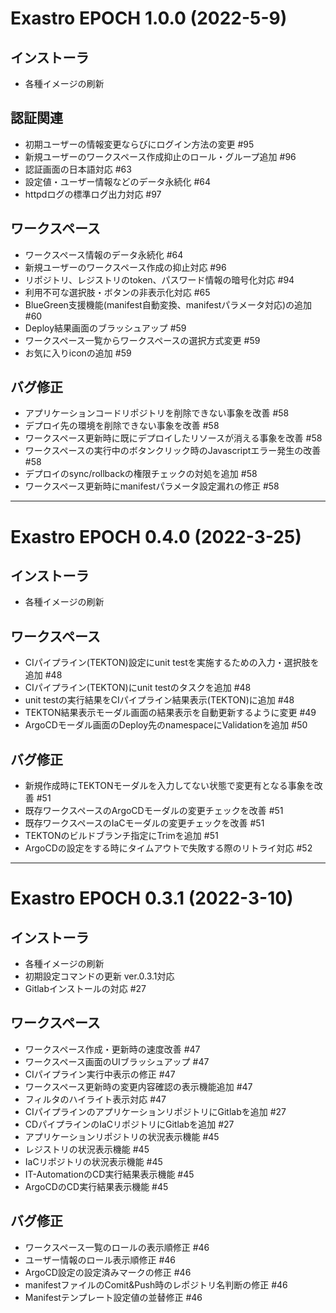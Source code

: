 Exastro EPOCH 1.0.0 (2022-5-9)
==================================================

インストーラ
---------------
 * 各種イメージの刷新

認証関連
---------------
 * 初期ユーザーの情報変更ならびにログイン方法の変更 #95
 * 新規ユーザーのワークスペース作成抑止のロール・グループ追加 #96
 * 認証画面の日本語対応 #63
 * 設定値・ユーザー情報などのデータ永続化 #64
 * httpdログの標準ログ出力対応 #97

ワークスペース
---------------
 * ワークスペース情報のデータ永続化 #64
 * 新規ユーザーのワークスペース作成の抑止対応 #96
 * リポジトリ、レジストリのtoken、パスワード情報の暗号化対応 #94
 * 利用不可な選択肢・ボタンの非表示化対応 #65
 * BlueGreen支援機能(manifest自動変換、manifestパラメータ対応)の追加 #60
 * Deploy結果画面のブラッシュアップ #59
 * ワークスペース一覧からワークスペースの選択方式変更 #59
 * お気に入りiconの追加 #59

バグ修正
---------------
 * アプリケーションコードリポジトリを削除できない事象を改善 #58
 * デプロイ先の環境を削除できない事象を改善 #58
 * ワークスペース更新時に既にデプロイしたリソースが消える事象を改善 #58
 * ワークスペースの実行中のボタンクリック時のJavascriptエラー発生の改善 #58
 * デプロイのsync/rollbackの権限チェックの対処を追加 #58
 * ワークスペース更新時にmanifestパラメータ設定漏れの修正 #58


*******************************************************************************************************

Exastro EPOCH 0.4.0 (2022-3-25)
==================================================

インストーラ
---------------
 * 各種イメージの刷新

ワークスペース
---------------
 * CIパイプライン(TEKTON)設定にunit testを実施するための入力・選択肢を追加 #48
 * CIパイプライン(TEKTON)にunit testのタスクを追加 #48
 * unit testの実行結果をCIパイプライン結果表示(TEKTON)に追加 #48
 * TEKTON結果表示モーダル画面の結果表示を自動更新するように変更 #49
 * ArgoCDモーダル画面のDeploy先のnamespaceにValidationを追加 #50

バグ修正
---------------
 * 新規作成時にTEKTONモーダルを入力してない状態で変更有となる事象を改善 #51
 * 既存ワークスペースのArgoCDモーダルの変更チェックを改善 #51
 * 既存ワークスペースのIaCモーダルの変更チェックを改善 #51
 * TEKTONのビルドブランチ指定にTrimを追加 #51
 * ArgoCDの設定をする時にタイムアウトで失敗する際のリトライ対応 #52

*******************************************************************************************************

Exastro EPOCH 0.3.1 (2022-3-10)
==================================================

インストーラ
---------------
 * 各種イメージの刷新
 * 初期設定コマンドの更新 ver.0.3.1対応
 * Gitlabインストールの対応 #27

ワークスペース
---------------
 * ワークスペース作成・更新時の速度改善 #47
 * ワークスペース画面のUIブラッシュアップ #47
 * CIパイプライン実行中表示の修正 #47
 * ワークスペース更新時の変更内容確認の表示機能追加 #47
 * フィルタのハイライト表示対応 #47
 * CIパイプラインのアプリケーションリポジトリにGitlabを追加 #27
 * CDパイプラインのIaCリポジトリにGitlabを追加 #27
 * アプリケーションリポジトリの状況表示機能 #45
 * レジストリの状況表示機能 #45
 * IaCリポジトリの状況表示機能 #45
 * IT-AutomationのCD実行結果表示機能 #45
 * ArgoCDのCD実行結果表示機能 #45

バグ修正
---------------
 * ワークスペース一覧のロールの表示順修正 #46
 * ユーザー情報のロール表示順修正 #46
 * ArgoCD設定の設定済みマークの修正 #46
 * manifestファイルのComit&Push時のレポジトリ名判断の修正 #46
 * Manifestテンプレート設定値の並替修正 #46